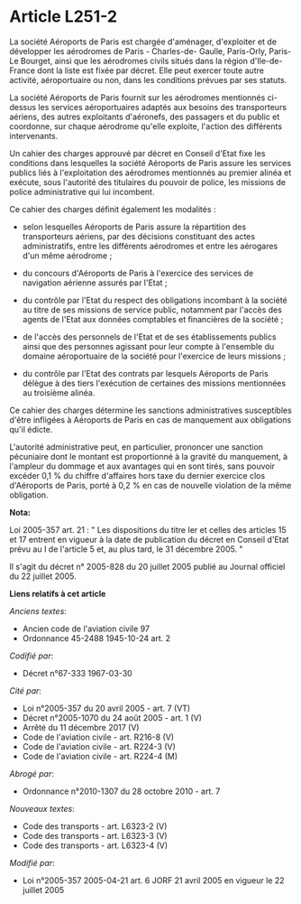 # Article L251-2

La société Aéroports de Paris est chargée d'aménager, d'exploiter et de développer les aérodromes de Paris - Charles-de-
Gaulle, Paris-Orly, Paris-Le Bourget, ainsi que les aérodromes civils situés dans la région d'Ile-de-France dont la liste est
fixée par décret. Elle peut exercer toute autre activité, aéroportuaire ou non, dans les conditions prévues par ses statuts.

La société Aéroports de Paris fournit sur les aérodromes mentionnés ci-dessus les services aéroportuaires adaptés aux besoins
des transporteurs aériens, des autres exploitants d'aéronefs, des passagers et du public et coordonne, sur chaque aérodrome
qu'elle exploite, l'action des différents intervenants.

Un cahier des charges approuvé par décret en Conseil d'Etat fixe les conditions dans lesquelles la société Aéroports de Paris
assure les services publics liés à l'exploitation des aérodromes mentionnés au premier alinéa et exécute, sous l'autorité des
titulaires du pouvoir de police, les missions de police administrative qui lui incombent.

Ce cahier des charges définit également les modalités :

- selon lesquelles Aéroports de Paris assure la répartition des transporteurs aériens, par des décisions constituant des
actes administratifs, entre les différents aérodromes et entre les aérogares d'un même aérodrome ;

- du concours d'Aéroports de Paris à l'exercice des services de navigation aérienne assurés par l'Etat ;

- du contrôle par l'Etat du respect des obligations incombant à la société au titre de ses missions de service public,
notamment par l'accès des agents de l'Etat aux données comptables et financières de la société ;

- de l'accès des personnels de l'Etat et de ses établissements publics ainsi que des personnes agissant pour leur compte à
l'ensemble du domaine aéroportuaire de la société pour l'exercice de leurs missions ;

- du contrôle par l'Etat des contrats par lesquels Aéroports de Paris délègue à des tiers l'exécution de certaines des
missions mentionnées au troisième alinéa.

Ce cahier des charges détermine les sanctions administratives susceptibles d'être infligées à Aéroports de Paris en cas de
manquement aux obligations qu'il édicte.

L'autorité administrative peut, en particulier, prononcer une sanction pécuniaire dont le montant est proportionné à la
gravité du manquement, à l'ampleur du dommage et aux avantages qui en sont tirés, sans pouvoir excéder 0,1 % du chiffre
d'affaires hors taxe du dernier exercice clos d'Aéroports de Paris, porté à 0,2 % en cas de nouvelle violation de la même
obligation.

**Nota:**

Loi 2005-357 art. 21 : " Les dispositions du titre Ier et celles des articles 15 et 17 entrent en vigueur à la date de
publication du décret en Conseil d'Etat prévu au I de l'article 5 et, au plus tard, le 31 décembre 2005. " 

Il s'agit du décret n° 2005-828 du 20 juillet 2005 publié au Journal officiel du 22 juillet 2005.

**Liens relatifs à cet article**

_Anciens textes_:

  - Ancien code de l'aviation civile 97
  - Ordonnance 45-2488 1945-10-24 art. 2

_Codifié par_:

  - Décret n°67-333 1967-03-30

_Cité par_:

  - Loi n°2005-357 du 20 avril 2005 - art. 7 (VT)
  - Décret n°2005-1070 du 24 août 2005 - art. 1 (V)
  - Arrêté du 11 décembre 2017 (V)
  - Code de l'aviation civile - art. R216-8 (V)
  - Code de l'aviation civile - art. R224-3 (V)
  - Code de l'aviation civile - art. R224-4 (M)

_Abrogé par_:

  - Ordonnance n°2010-1307 du 28 octobre 2010 - art. 7

_Nouveaux textes_:

  - Code des transports - art. L6323-2 (V)
  - Code des transports - art. L6323-3 (V)
  - Code des transports - art. L6323-4 (V)

_Modifié par_:

  - Loi n°2005-357 2005-04-21 art. 6 JORF 21 avril 2005 en vigueur le 22 juillet 2005
